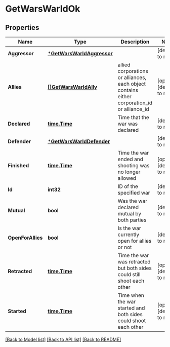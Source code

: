 # GetWarsWarIdOk

## Properties
Name | Type | Description | Notes
------------ | ------------- | ------------- | -------------
**Aggressor** | [***GetWarsWarIdAggressor**](get_wars_war_id_aggressor.md) |  | [default to null]
**Allies** | [**[]GetWarsWarIdAlly**](get_wars_war_id_ally.md) | allied corporations or alliances, each object contains either corporation_id or alliance_id | [optional] [default to null]
**Declared** | [**time.Time**](time.Time.md) | Time that the war was declared | [default to null]
**Defender** | [***GetWarsWarIdDefender**](get_wars_war_id_defender.md) |  | [default to null]
**Finished** | [**time.Time**](time.Time.md) | Time the war ended and shooting was no longer allowed | [optional] [default to null]
**Id** | **int32** | ID of the specified war | [default to null]
**Mutual** | **bool** | Was the war declared mutual by both parties | [default to null]
**OpenForAllies** | **bool** | Is the war currently open for allies or not | [default to null]
**Retracted** | [**time.Time**](time.Time.md) | Time the war was retracted but both sides could still shoot each other | [optional] [default to null]
**Started** | [**time.Time**](time.Time.md) | Time when the war started and both sides could shoot each other | [optional] [default to null]

[[Back to Model list]](../README.md#documentation-for-models) [[Back to API list]](../README.md#documentation-for-api-endpoints) [[Back to README]](../README.md)


